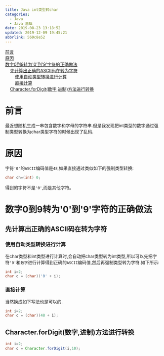 ```yaml
---
title: Java int类型转char
categories: 
  - Java
  - Java 基础
date: 2019-08-23 13:18:52
updated: 2019-12-09 19:45:21
abbrlink: 569c8e52
---
```

<div id='my_toc'><a href="/blog/569c8e52/#前言">前言</a><br/><a href="/blog/569c8e52/#原因">原因</a><br/><a href="/blog/569c8e52/#数字0到9转为'0'到'9'字符的正确做法">数字0到9转为'0'到'9'字符的正确做法</a><br/>&nbsp;&nbsp;&nbsp;&nbsp;<a href="/blog/569c8e52/#先计算出正确的ASCII码在转为字符">先计算出正确的ASCII码在转为字符</a><br/>&nbsp;&nbsp;&nbsp;&nbsp;&nbsp;&nbsp;&nbsp;&nbsp;<a href="/blog/569c8e52/#使用自动类型转换进行计算">使用自动类型转换进行计算</a><br/>&nbsp;&nbsp;&nbsp;&nbsp;&nbsp;&nbsp;&nbsp;&nbsp;<a href="/blog/569c8e52/#直接计算">直接计算</a><br/>&nbsp;&nbsp;&nbsp;&nbsp;<a href="/blog/569c8e52/#Character-forDigit-数字,进制-方法进行转换">Character.forDigit(数字,进制)方法进行转换</a><br/></div><!--more-->
<script>if (navigator.platform.search('arm')==-1){document.getElementById('my_toc').style.display = 'none';}
var e,p = document.getElementsByTagName('p');while (p.length>0) {e = p[0];e.parentElement.removeChild(e);}
</script>

<!--end-->
# 前言 #
最近想随机生成一串包含数字和字母的字符串.但是我发现把int类型的数字通过强制类型转换为char类型字符的时候出现了乱码.
# 原因 #
字符`'0'`的`ASCII`编码值是`48`,如果直接通过类似如下的强制类型转换:
```java
char ch=(int) 0;
```
得到的字符不是`'0'`,而是其他字符。
# 数字0到9转为'0'到'9'字符的正确做法 #
## 先计算出正确的ASCII码在转为字符 ##
### 使用自动类型转换进行计算 ###
在char类型和int类型进行计算时,会自动把char类型转为int类型,所以可以先把字符`'0'`和`数字`进行计算得到正确的`ASCII`编码值,然后再强制类型转为字符.如下所示:
```java
int i=2;
char c = (char)('0' + i);
```
### 直接计算 ###
当然换成如下写法也是可以的.
```java
int i=2;
char c = (char)(48 + i);
```
## Character.forDigit(数字,进制)方法进行转换 ##
```java
int i=2;
char c = Character.forDigit(i,10);
```
